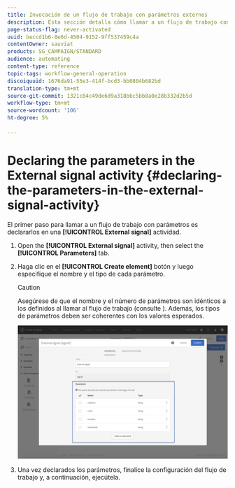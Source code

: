 ```yaml
---
title: Invocación de un flujo de trabajo con parámetros externos
description: Esta sección detalla cómo llamar a un flujo de trabajo con parámetros externos.
page-status-flag: never-activated
uuid: beccd1b6-8e6d-4504-9152-9ff537459c4a
contentOwner: sauviat
products: SG_CAMPAIGN/STANDARD
audience: automating
content-type: reference
topic-tags: workflow-general-operation
discoiquuid: 1676da91-55e3-414f-bcd3-bb0804b682bd
translation-type: tm+mt
source-git-commit: 1321c84c49de6d9a318bbc5bb8a0e28b332d2b5d
workflow-type: tm+mt
source-wordcount: '106'
ht-degree: 5%

---
```



# Declaring the parameters in the External signal activity {#declaring-the-parameters-in-the-external-signal-activity}

El primer paso para llamar a un flujo de trabajo con parámetros es declararlos en una **[!UICONTROL External signal]** actividad.

1. Open the **[!UICONTROL External signal]** activity, then select the **[!UICONTROL Parameters]** tab.
1. Haga clic en el **[!UICONTROL Create element]** botón y luego especifique el nombre y el tipo de cada parámetro.

   >[!CAUTION]
   >
   >Asegúrese de que el nombre y el número de parámetros son idénticos a los definidos al llamar al flujo de trabajo (consulte [](../../automating/using/defining-parameters-calling-workflow.md)). Además, los tipos de parámetros deben ser coherentes con los valores esperados.

   ![](assets/extsignal_declaringparameters_1.png)

1. Una vez declarados los parámetros, finalice la configuración del flujo de trabajo y, a continuación, ejecútela.
